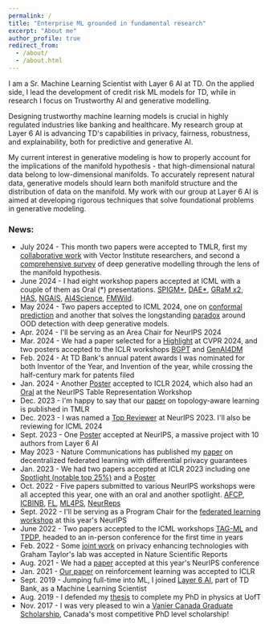 ```yaml
---
permalink: /
title: "Enterprise ML grounded in fundamental research"
excerpt: "About me"
author_profile: true
redirect_from: 
  - /about/
  - /about.html
---
```


I am a Sr. Machine Learning Scientist with Layer 6 AI at TD. On the applied side, I lead the development of credit risk ML models for TD, while in research I focus on Trustworthy AI and generative modelling.

Designing trustworthy machine learning models is crucial in highly regulated industries like banking and healthcare. My research group at Layer 6 AI is advancing TD's capabilities in privacy, fairness, robustness, and explainability, both for predictive and generative AI.

My current interest in generative modeling is how to properly account for the implications of the manifold hypothesis - that high-dimensional natural data belong to low-dimensional manifolds. To accurately represent natural data, generative models should learn both manifold structure and the distribution of data on the manifold. My work with our group at Layer 6 AI is aimed at developing rigorous techniques that solve foundational problems in generative modeling.

### News:
- July 2024 - This month two papers were accepted to TMLR, first my [collaborative work](https://openreview.net/forum?id=YN0IcnXqsr) with Vector Institute researchers, and second a [comprehensive survey](https://openreview.net/forum?id=a90WpmSi0I) of deep generative modelling through the lens of the manifold hypothesis.
- June 2024 - I had eight workshop papers accepted at ICML with a couple of them as Oral (\*) presentations. [SPIGM\*](https://spigmworkshop2024.github.io/), [DAE\*](https://differentiable.xyz/), [GRaM x2](https://gram-workshop.github.io/schedule.html), [HAS](https://humans-algs-society.github.io/), [NGAIS](https://icml-nextgenaisafety.github.io/), [AI4Science](https://ai4sciencecommunity.github.io/icml24.html), [FMWild](https://icml-fm-wild.github.io/).
- May 2024 - Two papers accepted to ICML 2024, one on [conformal prediction](https://arxiv.org/abs/2401.13744) and another that solves the longstanding [paradox](https://arxiv.org/abs/2403.18910) around OOD detection with deep generative models.
- Apr. 2024 - I'll be serving as an Area Chair for NeurIPS 2024
- Mar. 2024 - We had a paper selected for a [Highlight](https://arxiv.org/abs/2312.10144) at CVPR 2024, and two posters accepted to the ICLR workshops [BGPT](https://sites.google.com/view/bgpt-iclr24) and [GenAI4DM](https://sites.google.com/view/genai4dm-iclr2024)
- Feb. 2024 - At TD Bank's annual patent awards I was nominated for both Inventor of the Year, and Invention of the year, while crossing the half-century mark for patents filed
- Jan. 2024 - Another [Poster](https://openreview.net/forum?id=EpYnZpDpsQ) accepted to ICLR 2024, which also had an [Oral](https://table-representation-learning.github.io/#accepted-papers) at the NeurIPS Table Representation Workshop
- Dec. 2023 - I'm happy to say that our [paper](https://openreview.net/forum?id=lTOku838Zv) on topology-aware learning is published in TMLR
- Dec. 2023 - I was named a [Top Reviewer](https://neurips.cc/Conferences/2023/ProgramCommittee) at NeurIPS 2023. I'll also be reviewing for ICML 2024
- Sept. 2023 - One [Poster](https://openreview.net/forum?id=08zf7kTOoh) accepted at NeurIPS, a massive project with 10 authors from Layer 6 AI
- May 2023 - Nature Communications has published my [paper](https://www.nature.com/articles/s41467-023-38569-4) on decentralized federated learning with differential privacy guarantees
- Jan. 2023 - We had two papers accepted at ICLR 2023 including one [Spotlight (notable top 25%)](https://openreview.net/forum?id=qLOaeRvteqbx) and a [Poster](https://openreview.net/forum?id=Rvee9CAX4fi)
- Oct. 2022 - Five papers submitted to various NeurIPS workshops were all accepted this year, one with an oral and another spotlight. [AFCP](https://www.afciworkshop.org/afcp2022), [ICBINB](https://sites.google.com/view/icbinb-2022/), [FL](https://federated-learning.org/fl-neurips-2022/), [ML4PS](https://ml4physicalsciences.github.io/2022/), [NeurReps](https://www.neurreps.org/)
- Sept. 2022 - I'll be serving as a Program Chair for the [federated learning workshop](https://federated-learning.org/fl-neurips-2022/) at this year's NeurIPS
- June 2022 - Two papers accepted to the ICML workshops [TAG-ML](https://www.tagds.com/events/conferences/tag-in-machine-learning) and [TPDP](https://tpdp.journalprivacyconfidentiality.org/2022/), headed to an in-person conference for the first time in years
- Feb. 2022 - Some [joint work](https://www.nature.com/articles/s41598-022-05539-7) on privacy enhancing technologies with Graham Taylor's lab was accepted in Nature Scientific Reports
- Aug. 2021 - We had a [paper](https://proceedings.neurips.cc/paper/2021/hash/dfd786998e082758be12670d856df755-Abstract.html) accepted at this year's NeurIPS conference
- Jan. 2021 - [Our paper](https://openreview.net/forum?id=W3Wf_wKmqm9) on reinforcement learning was accepted to ICLR
- Sept. 2019 - Jumping full-time into ML, I joined [Layer 6 AI](https://layer6.ai/), part of TD Bank, as a Machine Learning Scientist
- Aug. 2019 - I defended my [thesis](https://tspace.library.utoronto.ca/handle/1807/97354) to complete my PhD in physics at UofT
- Nov. 2017 - I was very pleased to win a [Vanier Canada Graduate Scholarship](https://vanier.gc.ca/en/home-accueil.html), Canada's most competitive PhD level scholarship!